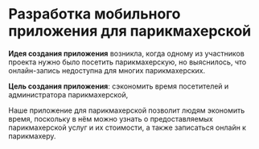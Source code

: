 # Разработка мобильного приложения для парикмахерской
__Идея создания приложения__ возникла, когда одному из участников проекта нужно было посетить парикмахерскую, но выяснилось, что онлайн-запись недоступна для многих парикмахерских.

__Цель создания приложения__: сэкономить время посетителей и администратора парикмахерской,

Наше приложение для парикмахерской позволит людям экономить время, поскольку в нём можно узнать о предоставляемых парикмахерской услуг и их стоимости, а также записаться онлайн к парикмахеру.

